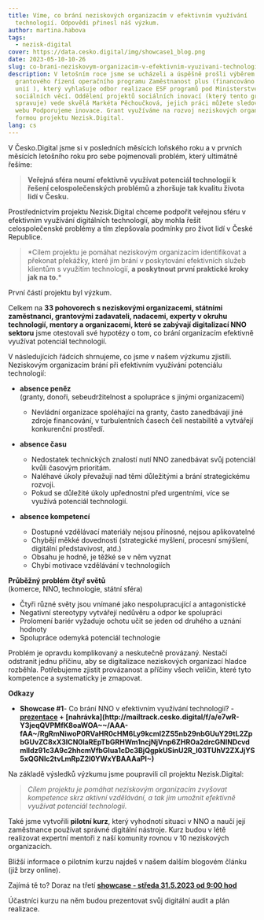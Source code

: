 ```yaml
---
title: Víme, co brání neziskových organizacím v efektivním využívání
  technologií. Odpovědi přinesl náš výzkum.
author: martina.habova
tags:
  - nezisk-digital
cover: https://data.cesko.digital/img/showcase1_blog.png
date: 2023-05-10-10-26
slug: co-brani-neziskovym-organizacim-v-efektivnim-vyuzivani-technologii-prinasime-vysledky-vyzkumu
description: V letošním roce jsme se ucházeli a úspěšně prošli výběrem
  grantového řízení operačního programu Zaměstnanost plus (financováno Evropskou
  unií ), který vyhlašuje odbor realizace ESF programů pod Ministerstvem práce a
  sociálních věcí. Oddělení projektů sociálních inovací (který tento grant
  spravuje) vede skvělá Markéta Pěchoučková, jejich práci můžete sledovat na
  webu Podporujeme inovace. Grant využíváme na rozvoj neziskových organizací
  formou projektu Nezisk.Digital.
lang: cs
---
```

<!--StartFragment-->

<!--StartFragment-->

V Česko.Digital jsme si v posledních měsících loňského roku a v prvních měsících letošního roku pro sebe pojmenovali problém, který ultimátně řešíme: 

<!--StartFragment-->

> **Veřejná sféra neumí efektivně využívat potenciál technologií k řešení celospolečenských problémů a zhoršuje tak kvalitu života lidí v Česku.**

<!--EndFragment-->

<!--EndFragment-->

Prostřednictvím projektu Nezisk.Digital chceme podpořit veřejnou sféru v efektivním využívání digitálních technologií, aby mohla řešit celospolečenské problémy a tím zlepšovala podmínky pro život lidí v České Republice. 

> \*Cílem projektu je pomáhat neziskovým organizacím identifikovat a překonat překážky, které jim brání v poskytování efektivních služeb klientům s využitím technologií, **a poskytnout první praktické kroky jak na to.***

<!--StartFragment-->

P﻿rvní částí projektu byl výzkum. <!--StartFragment--> 

Celkem na **33 pohovorech s neziskovými organizacemi, státními zaměstnanci, grantovými zadavateli, nadacemi, experty v okruhu technologií, mentory a organizacemi, které se zabývají digitalizací NNO sektoru** jsme otestovali své hypotézy o tom, co brání organizacím efektivně využívat potenciál technologií.

<!--EndFragment-->

<!--StartFragment-->

V následujících řádcích shrnujeme, co jsme v našem výzkumu zjistili. Neziskovým organizacím brání při efektivním využívání potenciálu technologií:

* **absence peněz** \
  (granty, donoři, sebeudržitelnost a spolupráce s jinými organizacemi)

  * Nevládní organizace spoléhající na granty, často zanedbávají jiné zdroje financování, v turbulentních časech čelí nestabilitě a vytvářejí konkurenční prostředí.

<!--EndFragment--><!--StartFragment-->

* **absence času**

  * Nedostatek technických znalostí nutí NNO zanedbávat svůj potenciál kvůli časovým prioritám.
  * Naléhavé úkoly převažují nad těmi důležitými a brání strategickému rozvoji.
  * Pokud se důležité úkoly upřednostní před urgentními, více se využívá potenciál technologií.

<!--EndFragment--><!--StartFragment-->

* **absence kompetencí**

  * Dostupné vzdělávací materiály nejsou přínosné, nejsou aplikovatelné
  * Chybějí měkké dovednosti (strategické myšlení, procesní smýšlení, digitální představivost, atd.)
  * Obsahu je hodně, je těžké se v něm vyznat
  * Chybí motivace vzdělávání v technologiích

<!--EndFragment--><!--StartFragment-->

**Průběžný problém čtyř světů** \
(komerce, NNO, technologie, státní sféra)

* Čtyři různé světy jsou vnímané jako nespolupracující a antagonistické
* Negativní stereotypy vytvářejí nedůvěru a odpor ke spolupráci
* Prolomení bariér vyžaduje ochotu učit se jeden od druhého a uznání hodnoty
* Spolupráce odemyká potenciál technologie 

<!--EndFragment--><!--StartFragment-->

Problém je opravdu komplikovaný a neskutečně provázaný. Nestačí odstranit jednu příčinu, aby se digitalizace neziskových organizací hladce rozběhla. Potřebujeme zjistit provázanost a příčiny všech veličin, které tyto kompetence a systematicky je zmapovat. 

<!--EndFragment--><!--StartFragment-->

**Odkazy**

* **Showcase #1**- Co brání NNO v efektivním využívání technologií?  - **[prezentace](http://mailtrack.cesko.digital/f/a/wqh34mAkeAPpzTaOd7gz2Q~~/AAA-fAA~/RgRmNiwoP0RnaHR0cHM6Ly9kb2NzLmdvb2dsZS5jb20vcHJlc2VudGF0aW9uL2QvMXkxRFVjVzZmQnBoS2xFMTQ0bjJDckE0VlE5cDhiai1IX28xdHVNbVFvQncvZWRpdD91c3A9c2hhcmVfbGlua1cDc3BjQgpkUSinU2R_I03TUhV2ZXJjYS5xQGNlc2tvLmRpZ2l0YWxYBAAAaPI~) + [nahrávka](http://mailtrack.cesko.digital/f/a/e7wR-Y3jeqQVPMfK8oaWOA~~/AAA-fAA~/RgRmNiwoP0RVaHR0cHM6Ly9kcml2ZS5nb29nbGUuY29tL2ZpbGUvZC8xX3lCN0laREpTbGRHWm1ncjNjVnp6ZHROa2drcGNINDcvdmlldz91c3A9c2hhcmVfbGlua1cDc3BjQgpkUSinU2R_I03TUhV2ZXJjYS5xQGNlc2tvLmRpZ2l0YWxYBAAAaPI~)**

<!--EndFragment--><!--StartFragment-->

N﻿a základě výsledků výzkumu jsme poupravili cíl projektu Nezisk.Digital: <!--StartFragment-->

> *Cílem projektu je pomáhat neziskovým organizacím zvyšovat kompetence skrz aktivní vzdělávání, a tak jim umožnit efektivně využívat potenciál technologii.*

<!--EndFragment-->

Také jsme vytvořili **pilotní kurz**, který vyhodnotí situaci v NNO a naučí její zaměstnance používat správné digitální nástroje. Kurz budou v létě realizovat expertní mentoři z naší komunity rovnou v 10 neziskových organizacích.

B﻿ližší informace o pilotním kurzu najdeš v našem dalším blogovém článku (již brzy online).

<!--EndFragment-->

Zajímá tě to? Doraz na třetí **[showcase - středa 31.5.2023 od 9:00 hod](https://calendar.google.com/calendar/event?action=TEMPLATE&tmeid=MjVibjZtZW8xcjFocm5sM[…]Wggcm9tYW5hQGNlc2tvLmRpZ2l0YWw&tmsrc=romana%40cesko.digital)**

Účastníci kurzu na něm budou prezentovat svůj digitální audit a plán realizace. 

<!--EndFragment--><!--StartFragment-->

<!--EndFragment-->
